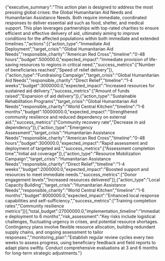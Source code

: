 {"executive_summary":"This action plan is designed to address the most pressing global crises: the Global Humanitarian Aid Needs and Humanitarian Assistance Needs. Both require immediate, coordinated responses to deliver essential aid such as food, shelter, and medical support. This plan leverages partnerships with top-rated charities to ensure efficient and effective delivery of aid, ultimately aiming to improve conditions for the affected populations within both immediate and extended timelines.","actions":[{"action_type":"Immediate Aid Deployment","target_crisis":"Global Humanitarian Aid Needs","responsible_charity":"American Red Cross","timeline":"0-48 hours","budget":500000.0,"expected_impact":"Immediate provision of life-saving resources to regions in critical need.","success_metrics":["Number of beneficiaries reached","Speed of relief delivery"]},{"action_type":"Fundraising Campaign","target_crisis":"Global Humanitarian Aid Needs","responsible_charity":"Direct Relief","timeline":"1-4 weeks","budget":3000000.0,"expected_impact":"Increased resources for sustained aid delivery.","success_metrics":["Amount of funds raised","Expansion of aid delivery"]},{"action_type":"Sustainable Rehabilitation Programs","target_crisis":"Global Humanitarian Aid Needs","responsible_charity":"World Central Kitchen","timeline":"1-6 months","budget":10000000.0,"expected_impact":"Strengthened community resilience and reduced dependency on external aid.","success_metrics":["Community recovery rate","Decrease in aid dependency"]},{"action_type":"Emergency Assessment","target_crisis":"Humanitarian Assistance Needs","responsible_charity":"American Red Cross","timeline":"0-48 hours","budget":300000.0,"expected_impact":"Rapid assessment and deployment of targeted aid.","success_metrics":["Assessment completion time","Initial aid coverage"]},{"action_type":"Resource Mobilization Campaign","target_crisis":"Humanitarian Assistance Needs","responsible_charity":"Direct Relief","timeline":"1-4 weeks","budget":2000000.0,"expected_impact":"Boosted support and resources to meet immediate needs.","success_metrics":["Donor engagement levels","Increased resources delivered"]},{"action_type":"Local Capacity Building","target_crisis":"Humanitarian Assistance Needs","responsible_charity":"World Central Kitchen","timeline":"1-6 months","budget":8000000.0,"expected_impact":"Enhanced local response capabilities and self-sufficiency.","success_metrics":["Training completion rates","Community resilience metrics"]}],"total_budget":27000000.0,"implementation_timeline":"Immediate deployment to 6 months","risk_assessment":"Key risks include logistical challenges, fluctuating urgency in crises, and potential resource shortages. Contingency plans involve flexible resource allocation, building redundant supply chains, and ongoing assessment to tailor responses.","monitoring_plan":"Establish regular review cycles every two weeks to assess progress, using beneficiary feedback and field reports to adapt plans swiftly. Conduct comprehensive evaluations at 3 and 6 months for long-term strategic adjustments."}